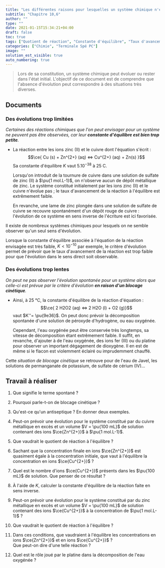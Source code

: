 ```yaml
---
title: "Les différentes raisons pour lesquelles un système chimique n'évolue pas"
subtitle: "Chapitre 10,6"
author: ""
type: ""
date: 2021-01-15T15:34:21+04:00
draft: false
toc: true
tags: ["Quotient de réaction", "Constante d'équilibre", "Taux d'avancement final", "Cinétique chimique", "Blocage cinétique"]
categories: ["Chimie", "Terminale Spé PC"]
image: ""
solution_est_visible: true
auto_numbering: true
---
```

> Lors de sa constitution, un système chimique peut évoluer ou rester dans l'état initial. L'objectif de ce document est de comprendre que l'absence d'évolution peut correspondre à des situations très diverses.

## Documents 

### Des évolutions trop limitées

*Certaines des réactions chimiques que l'on peut envisager pour un système ne peuvent pas être observées, car leur **constante d'équilibre est bien trop petite**.*

- La réaction entre les ions zinc (II) et le cuivre dont l'équation s'écrit : 
$$\ce{ Cu (s) + Zn^{2+} (aq) <=> Cu^{2+} (aq) + Zn(s) }$$ Sa constante d'équilibre $K$ vaut $5.10^{-38}$ à 25 C.

    Lorsqu'on introduit de la tournure de cuivre dans une solution de sulfate de zinc (II) à $\pu{1 mol.L-1}$, on n'observe aucun de dépôt métallique de zinc. Le système constitué initialement par les ions zinc (II) et le cuivre n'évolue pas ; le taux d'avancement de la réaction à l'équilibre est extrêmement faible.

    En revanche, une lame de zinc plongée dans une solution de sulfate de cuivre se recouvre spontanément d'un dépôt rouge de cuivre&nbsp;:
    l'évolution de ce système en sens inverse de l'écriture est ici favorisée.

Il existe de nombreux systèmes chimiques pour lesquels on ne semble observer qu'un seul sens d'évolution.

Lorsque la constante d'équilibre associée à l'équation de la réaction envisagée est très faible, $K < 10^{-10}$ par exemple, le critère d'évolution permet de prévoir que le taux d'avancement de la
réaction est trop faible pour que l'évolution dans le sens direct soit observable.

### Des évolutions trop lentes

*On peut ne pas observer l'évolution spontanée pour un système alors que celle-ci est prévue par le critère d'évolution **en raison d'un blocage cinétique**.* 

- Ainsi, à 25&nbsp;°C, la constante d'équilibre de la réaction d'équation : 
$$\ce{ 2 H2O2 (aq) <=> 2 H2O (l) + O2 (g)}$$ vaut $K''= \pu{9e36}$. On peut donc prévoir la décomposition spontanée d'une solution de péroxyde d'hydrogène, ou eau oxygénée.

    Cependant, l'eau oxygénée peut être conservée très longtemps, sa vitesse de décomposition étant extrêmement faible. Il suffit, en revanche, d'ajouter à de l'eau oxygénée, des ions fer (III) ou du platine pour observer un important dégagement de dioxygène. Il en est de même si le flacon est violemment éclairé ou imprudemment chauffé.

Cette *situation de blocage cinétique* se retrouve pour de l'eau de Javel, les solutions de permanganate de potassium, de sulfate de cérium (IV)\...

## Travail à réaliser

1. Que signifie le terme spontané ?

2. Pourquoi parle-t-on de blocage cinétique ?

3. Qu'est-ce qu'un antiseptique ? En donner deux exemples.

4. Peut-on prévoir une évolution pour le système constitué par du cuivre métallique en excès et un volume $V = \pu{100 mL}$ de solution contenant des ions $\ce{Zn^{2+}}$ à $\pu{1 mol.L-1}$.

5. Que vaudrait le quotient de réaction à l'équilibre ?

6. Sachant que la concentration finale en ions $\ce{Zn^{2+}}$ est quasiment égale à la concentration initiale, que vaut à l'équilibre la concentration en ions $\ce{Cu^{2+}}$ ?

7. Quel est le nombre d'ions $\ce{Cu^{2+}}$ présents dans les $\pu{100 mL}$ de solution. Que penser de ce résultat ?

8. À l'aide de $K$, calculer la constante d'équilibre de la réaction faite en sens inverse.

9. Peut-on prévoir une évolution pour le système constitué par du zinc métallique en excès et un volume $V = \pu{100 mL}$ de solution contenant des ions $\ce{Cu^{2+}}$ à la concentration de $\pu{1 mol.L-1}$ ?

10. Que vaudrait le quotient de réaction à l'équilibre ?

11. Dans ces conditions, que vaudraient à l'équilibre les concentrations en ions $\ce{Zn^{2+}}$ et en ions $\ce{Cu^{2+}}$ ?\
Que peut-on dire d'une telle réaction ?

12. Quel est le rôle joué par le platine dans la décomposition de l'eau oxygénée ?
